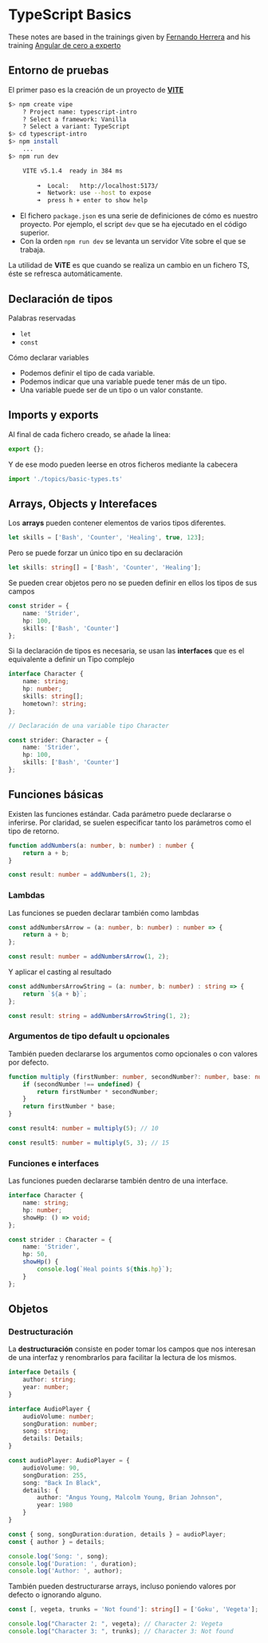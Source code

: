 # TypeScript Basics

These notes are based in the trainings given by [Fernando Herrera](https://github.com/Klerith) and his training [Angular de cero a experto](https://cursos.devtalles.com/courses/angular)

## Entorno de pruebas

El primer paso es la creación de un proyecto de [**VITE**](https://www.npmjs.com/package/vite)

```bash
$> npm create vipe
    ? Project name: typescript-intro
    ? Select a framework: Vanilla
    ? Select a variant: TypeScript
$> cd typescript-intro
$> npm install
    ...
$> npm run dev

    VITE v5.1.4  ready in 384 ms
    
        ➜  Local:   http://localhost:5173/
        ➜  Network: use --host to expose
        ➜  press h + enter to show help
```

* El fichero ```package.json``` es una serie de definiciones de cómo es nuestro proyecto. Por ejemplo, el script ```dev``` que se ha ejecutado en el código superior.
* Con la orden ```npm run dev``` se levanta un servidor Vite sobre el que se trabaja.

La utilidad de **ViTE** es que cuando se realiza un cambio en un fichero TS, éste se refresca automáticamente.

## Declaración de tipos

Palabras reservadas

* ```let```
* ```const```

Cómo declarar variables

* Podemos definir el tipo de cada variable.
* Podemos indicar que una variable puede tener más de un tipo.
* Una variable puede ser de un tipo o un valor constante.

## Imports y exports

Al final de cada fichero creado, se añade la línea:

```typescript
export {};
```

Y de ese modo pueden leerse en otros ficheros mediante la cabecera

```typescript
import './topics/basic-types.ts'
```

## Arrays, Objects y Interefaces

Los **arrays** pueden contener elementos de varios tipos diferentes.

```typescript
let skills = ['Bash', 'Counter', 'Healing', true, 123];
```

Pero se puede forzar un único tipo en su declaración

```typescript
let skills: string[] = ['Bash', 'Counter', 'Healing'];
```

Se pueden crear objetos pero no se pueden definir en ellos los tipos de sus campos

```typescript
const strider = {
    name: 'Strider',
    hp: 100,
    skills: ['Bash', 'Counter']
};
```

Si la declaración de tipos es necesaria, se usan las **interfaces** que es el equivalente a definir un Tipo complejo

```typescript
interface Character {
    name: string;
    hp: number;
    skills: string[];
    hometown?: string;
};

// Declaración de una variable tipo Character

const strider: Character = {
    name: 'Strider',
    hp: 100,
    skills: ['Bash', 'Counter']
};
```

## Funciones básicas

Existen las funciones estándar. Cada parámetro puede declararse o inferirse. Por claridad, se suelen especificar tanto los parámetros como el tipo de retorno.

```typescript
function addNumbers(a: number, b: number) : number {
    return a + b;
}

const result: number = addNumbers(1, 2);
```
### Lambdas

Las funciones se pueden declarar también como lambdas

```typescript
const addNumbersArrow = (a: number, b: number) : number => {
    return a + b;
};

const result: number = addNumbersArrow(1, 2);
```

Y aplicar el casting al resultado

```typescript
const addNumbersArrowString = (a: number, b: number) : string => {
    return `${a + b}`;
};

const result: string = addNumbersArrowString(1, 2);
```

### Argumentos de tipo default u opcionales

También pueden declararse los argumentos como opcionales o con valores por defecto.

```typescript
function multiply (firstNumber: number, secondNumber?: number, base: number=2) : number {
    if (secondNumber !== undefined) {
        return firstNumber * secondNumber;
    }
    return firstNumber * base;
}

const result4: number = multiply(5); // 10

const result5: number = multiply(5, 3); // 15
```

### Funciones e interfaces

Las funciones pueden declararse también dentro de una interface.

```typescript
interface Character {
    name: string;
    hp: number;
    showHp: () => void;
};

const strider : Character = {
    name: 'Strider',
    hp: 50,
    showHp() {
        console.log(`Heal points ${this.hp}`);
    }
};
```

## Objetos

### Destructuración

La **destructuración** consiste en poder tomar los campos que nos interesan de una interfaz y renombrarlos para facilitar la lectura de los mismos.

```typescript
interface Details {
    author: string;
    year: number;
}

interface AudioPlayer {
    audioVolume: number;
    songDuration: number;
    song: string;
    details: Details;
}

const audioPlayer: AudioPlayer = {
    audioVolume: 90,
    songDuration: 255,
    song: "Back In Black",
    details: {
        author: "Angus Young, Malcolm Young, Brian Johnson",
        year: 1980
    }
}

const { song, songDuration:duration, details } = audioPlayer;
const { author } = details;

console.log('Song: ', song);
console.log('Duration: ', duration);
console.log('Author: ', author);
```

También pueden destructurarse arrays, incluso poniendo valores por defecto o ignorando alguno.

```typescript
const [, vegeta, trunks = 'Not found']: string[] = ['Goku', 'Vegeta'];

console.log("Character 2: ", vegeta); // Character 2: Vegeta
console.log("Character 3: ", trunks); // Character 3: Not found
```